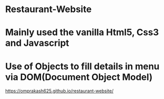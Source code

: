 # Restaurant-Website 
# Mainly used the vanilla Html5, Css3 and Javascript
# Use of Objects to fill details in menu via DOM(Document Object Model)
https://omprakash625.github.io/restaurant-website/
